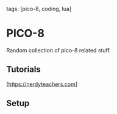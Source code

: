 tags: [pico-8, coding, lua]

# PICO-8

Random collection of pico-8 related stuff.

## Tutorials

[https://nerdyteachers.com]

## Setup




